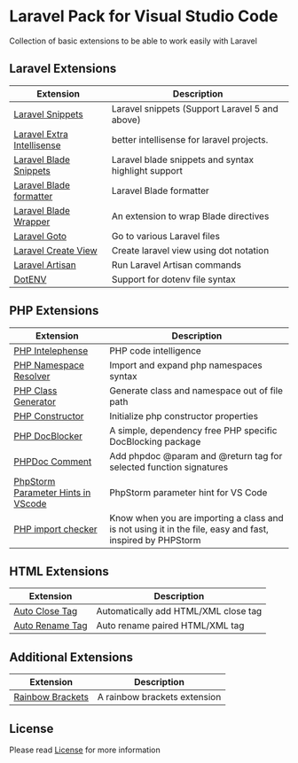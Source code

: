 # Laravel Pack for Visual Studio Code

Collection of basic extensions to be able to work easily with Laravel

## Laravel Extensions

Extension | Description
--------- | ---------
[Laravel Snippets](https://marketplace.visualstudio.com/items?itemName=onecentlin.laravel5-snippets) | Laravel snippets (Support Laravel 5 and above)
[Laravel Extra Intellisense](https://marketplace.visualstudio.com/items?itemName=amiralizadeh9480.laravel-extra-intellisense) | better intellisense for laravel projects.
[Laravel Blade Snippets](https://marketplace.visualstudio.com/items?itemName=onecentlin.laravel-blade) | Laravel blade snippets and syntax highlight support
[Laravel Blade formatter](https://marketplace.visualstudio.com/items?itemName=shufo.vscode-blade-formatter) | Laravel Blade formatter
[Laravel Blade Wrapper](https://marketplace.visualstudio.com/items?itemName=IHunte.laravel-blade-wrapper) | An extension to wrap Blade directives
[Laravel Goto](https://marketplace.visualstudio.com/items?itemName=absszero.vscode-laravel-goto) | Go to various Laravel files
[Laravel Create View](https://marketplace.visualstudio.com/items?itemName=glitchbl.laravel-create-view) | Create laravel view using dot notation
[Laravel Artisan](https://marketplace.visualstudio.com/items?itemName=ryannaddy.laravel-artisan) | Run Laravel Artisan commands
[DotENV](https://marketplace.visualstudio.com/items?itemName=mikestead.dotenv) | Support for dotenv file syntax

## PHP Extensions

Extension | Description
--------- | ---------
[PHP Intelephense](https://marketplace.visualstudio.com/items?itemName=bmewburn.vscode-intelephense-client) | PHP code intelligence
[PHP Namespace Resolver](https://marketplace.visualstudio.com/items?itemName=MehediDracula.php-namespace-resolver) | Import and expand php namespaces syntax
[PHP Class Generator](https://marketplace.visualstudio.com/items?itemName=damianbal.vs-phpclassgen) | Generate class and namespace out of file path
[PHP Constructor](https://marketplace.visualstudio.com/items?itemName=MehediDracula.php-constructor) | Initialize php constructor properties
[PHP DocBlocker](https://marketplace.visualstudio.com/items?itemName=neilbrayfield.php-docblocker) | A simple, dependency free PHP specific DocBlocking package
[PHPDoc Comment](https://marketplace.visualstudio.com/items?itemName=rexshi.phpdoc-comment-vscode-plugin) | Add phpdoc @param and @return tag for selected function signatures
[PhpStorm Parameter Hints in VScode](https://marketplace.visualstudio.com/items?itemName=MrChetan.phpstorm-parameter-hints-in-vscode) | PhpStorm parameter hint for VS Code
[PHP import checker](https://marketplace.visualstudio.com/items?itemName=marabesi.php-import-checker) | Know when you are importing a class and is not using it in the file, easy and fast, inspired by PHPStorm

## HTML Extensions

Extension | Description
--------- | ---------
[Auto Close Tag](https://marketplace.visualstudio.com/items?itemName=formulahendry.auto-close-tag) | Automatically add HTML/XML close tag
[Auto Rename Tag](https://marketplace.visualstudio.com/items?itemName=formulahendry.auto-rename-tag) | Auto rename paired HTML/XML tag

## Additional Extensions

Extension | Description
--------- | ---------
[Rainbow Brackets](https://marketplace.visualstudio.com/items?itemName=2gua.rainbow-brackets) | A rainbow brackets extension

## License

Please read [License](https://github.com/MatteDesign81/laravel-pack/blob/main/LICENSE) for more information